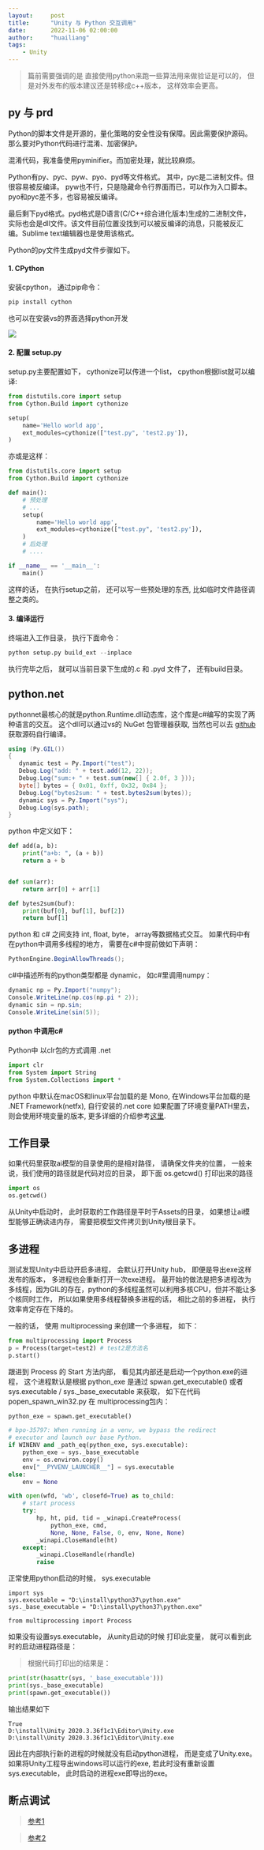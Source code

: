 ```yaml
---
layout:     post
title:      "Unity 与 Python 交互调用"
date:       2022-11-06 02:00:00
author:     "huailiang"
tags:
    - Unity
---
```



> 篇前需要强调的是 直接使用python来跑一些算法用来做验证是可以的， 但是对外发布的版本建议还是转移成c++版本， 这样效率会更高。


## py 与 prd

Python的脚本文件是开源的，量化策略的安全性没有保障。因此需要保护源码。那么要对Python代码进行混淆、加密保护。

混淆代码，我准备使用pyminifier。而加密处理，就比较麻烦。

Python有py、pyc、pyw、pyo、pyd等文件格式。 其中，pyc是二进制文件。但很容易被反编译。 pyw也不行，只是隐藏命令行界面而已，可以作为入口脚本。pyo和pyc差不多，也容易被反编译。

最后剩下pyd格式。pyd格式是D语言(C/C++综合进化版本)生成的二进制文件，实际也会是dll文件。该文件目前位置没找到可以被反编译的消息，只能被反汇编。Sublime text编辑器也是使用该格式。




Python的py文件生成pyd文件步骤如下。

#### 1. CPython

安装cpython， 通过pip命令：

```py
pip install cython
```

也可以在安装vs的界面选择python开发

<!-- ![](image/python1.JPG) -->
![](/img/post-ml/python1.JPG)

#### 2. 配置 setup.py

setup.py主要配置如下， cythonize可以传进一个list， cpython根据list就可以编译:

```py
from distutils.core import setup
from Cython.Build import cythonize

setup(
    name='Hello world app',
    ext_modules=cythonize(["test.py", 'test2.py']),
)
```

亦或是这样：

```py
from distutils.core import setup
from Cython.Build import cythonize

def main():
    # 预处理
    # ...
    setup(
        name='Hello world app',
        ext_modules=cythonize(["test.py", 'test2.py']),
    )
    # 后处理
    # ....

if __name__ == '__main__':
    main()
```

这样的话， 在执行setup之前， 还可以写一些预处理的东西, 比如临时文件路径调整之类的。


#### 3. 编译运行

终端进入工作目录， 执行下面命令：

```py
python setup.py build_ext --inplace
 ```

 执行完毕之后， 就可以当前目录下生成的.c 和 .pyd 文件了， 还有build目录。


## python.net

 pythonnet最核心的就是python.Runtime.dll动态库，这个库是c#编写的实现了两种语言的交互。 这个dll可以通过vs的 NuGet 包管理器获取, 当然也可以去 [github][i2] 获取源码自行编译。

 ```csharp
using (Py.GIL())
{
    dynamic test = Py.Import("test");
    Debug.Log("add: " + test.add(12, 22));
    Debug.Log("sum:+ " + test.sum(new[] { 2.0f, 3 }));
    byte[] bytes = { 0x01, 0xff, 0x32, 0x84 };
    Debug.Log("bytes2sum: " + test.bytes2sum(bytes));
    dynamic sys = Py.Import("sys");
    Debug.Log(sys.path);
}
```


python 中定义如下：

```py
def add(a, b):
    print("a+b: ", (a + b))
    return a + b


def sum(arr):
    return arr[0] + arr[1]

def bytes2sum(buf):
    print(buf[0], buf[1], buf[2])
    return buf[1]
```


python 和 c# 之间支持 int, float, byte， array等数据格式交互。  如果代码中有在python中调用多线程的地方， 需要在c#中提前做如下声明：

```csharp
PythonEngine.BeginAllowThreads();
```

c#中描述所有的python类型都是 dynamic， 如c#里调用numpy：

```csharp
dynamic np = Py.Import("numpy");
Console.WriteLine(np.cos(np.pi * 2));
dynamic sin = np.sin;
Console.WriteLine(sin(5));
```

#### python 中调用c#


Python中 以clr包的方式调用 .net


```py
import clr
from System import String
from System.Collections import *
```

python 中默认在macOS和linux平台加载的是 Mono, 在Windows平台加载的是 .NET Framework(netfx), 自行安装的.net core 如果配置了环境变量PATH里去， 则会使用环境变量的版本, 更多详细的介绍参考[这里][i3].


##  工作目录


如果代码里获取ai模型的目录使用的是相对路径， 请确保文件夹的位置， 一般来说，我们使用的路径就是代码对应的目录， 即下面 os.getcwd() 打印出来的路径

```py
import os
os.getcwd()
```

从Unity中启动时， 此时获取的工作路径是平时于Assets的目录， 如果想让ai模型能够正确读进内存， 需要把模型文件拷贝到Unity根目录下。



## 多进程

测试发现Unity中启动开启多进程， 会默认打开Unity hub， 即便是导出exe这样发布的版本， 多进程也会重新打开一次exe进程。 最开始的做法是把多进程改为多线程，因为GIL的存在，python的多线程虽然可以利用多核CPU，但并不能让多个核同时工作， 所以如果使用多线程替换多进程的话， 相比之前的多进程， 执行效率肯定存在下降的。

一般的话， 使用  multiprocessing 来创建一个多进程， 如下：

```py
from multiprocessing import Process
p = Process(target=test2) # test2是方法名
p.start()
```

跟进到 Process 的 Start 方法内部， 看见其内部还是启动一个python.exe的进程， 这个进程默认是根据 python_exe 是通过 spwan.get_executable() 或者 sys.executable / sys._base_executable 来获取， 如下在代码 popen_spawn_win32.py 在 multiprocessing包内：


```py
python_exe = spawn.get_executable()

# bpo-35797: When running in a venv, we bypass the redirect
# executor and launch our base Python.
if WINENV and _path_eq(python_exe, sys.executable):
    python_exe = sys._base_executable
    env = os.environ.copy()
    env["__PYVENV_LAUNCHER__"] = sys.executable
else:
    env = None

with open(wfd, 'wb', closefd=True) as to_child:
    # start process
    try:
        hp, ht, pid, tid = _winapi.CreateProcess(
            python_exe, cmd,
            None, None, False, 0, env, None, None)
        _winapi.CloseHandle(ht)
    except:
        _winapi.CloseHandle(rhandle)
        raise
```

正常使用python启动的时候， sys.executable

```
import sys
sys.executable = "D:\install\python37\python.exe"
sys._base_executable = "D:\install\python37\python.exe"

from multiprocessing import Process
```

如果没有设置sys.executable， 从unity启动的时候 打印此变量， 就可以看到此时的启动进程路径是：

> 根据代码打印出的结果是：

```py
print(str(hasattr(sys, '_base_executable')))
print(sys._base_executable)
print(spawn.get_executable())
```

输出结果如下
```
True
D:\install\Unity 2020.3.36f1c1\Editor\Unity.exe
D:\install\Unity 2020.3.36f1c1\Editor\Unity.exe
```

因此在内部执行新的进程的时候就没有启动python进程， 而是变成了Unity.exe。 如果将Unity工程导出windows可以运行的exe, 若此时没有重新设置 sys.executable，  此时启动的进程exe即导出的exe。


## 断点调试

> [参考1][i4]

> [参考2][i5]

 [i1]: https://www.jianshu.com/p/317ee9355974
 [i2]: https://github.com/pythonnet/pythonnet
 [i3]: https://pythonnet.github.io/pythonnet/python.html
 [i4]: https://github.com/pythonnet/pythonnet/issues/332
 [i5]: https://github.com/pythonnet/pythonnet/wiki/Various-debugging-scenarios-of-embedded-CPython